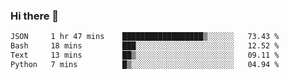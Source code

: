 ### Hi there 👋

<!--
**gustavkrist/gustavkrist** is a ✨ _special_ ✨ repository because its `README.md` (this file) appears on your GitHub profile.

Here are some ideas to get you started:

- 🔭 I’m currently working on ...
- 🌱 I’m currently learning ...
- 👯 I’m looking to collaborate on ...
- 🤔 I’m looking for help with ...
- 💬 Ask me about ...
- 📫 How to reach me: ...
- 😄 Pronouns: ...
- ⚡ Fun fact: ...
-->

<!--START_SECTION:waka-->

```txt
JSON     1 hr 47 mins    ██████████████████▒░░░░░░   73.43 %
Bash     18 mins         ███░░░░░░░░░░░░░░░░░░░░░░   12.52 %
Text     13 mins         ██▒░░░░░░░░░░░░░░░░░░░░░░   09.11 %
Python   7 mins          █▒░░░░░░░░░░░░░░░░░░░░░░░   04.94 %
```

<!--END_SECTION:waka-->
